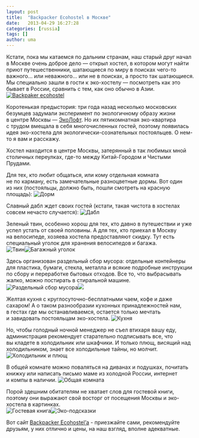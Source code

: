 ```yaml
---
layout: post
title:  "Backpacker Ecohostel в Москве"
date:   2013-04-29 16:27:28
categories: [russia]
tags: []
author: uma
---
```



Кстати, пока мы&#160;катаемся по&#160;дальним странам, наш старый друг начал в&#160;Москве очень доброе дело&#160;&#8212; открыл хостел, в&#160;котором могут найти приют путешественники, шатающиеся по&#160;миру в&#160;поисках чего-то важного... или неважного... или не&#160;в&#160;поисках, а&#160;просто так шатающиеся. Мы&#160;специально зашли в&#160;гости к&#160;эко-хостелу&#160;&#8212; посмотреть как это бывает в&#160;России, сравнить с&#160;тем, как оно обычно в&#160;Азии.
[![Backpaker ecohostel](logo.jpg)](http://backpacker-hostel.ru)   

Коротенькая предыстория: три года назад несколько московских безумцев задумали эксперимент по&#160;экологичному образу жизни в&#160;центре Москвы&#160;&#8212; [ЭкоЛофт](http://ecowiki.ru/index.php?title=%D0%AD%D0%BA%D0%BE%D0%BB%D0%BE%D1%84%D1%82_%D0%BD%D0%B0_%D0%9F%D1%8F%D1%82%D0%BD%D0%B8%D1%86%D0%BA%D0%BE%D0%B9). Но&#160;их&#160;пятикомнатная эко-квартира с&#160;трудом вмещала в&#160;себя многочисленных гостей, поэтому появилась идея эко-хостела для экологически-сознательных постояльцев. О&#160;нем-то я&#160;вам и&#160;расскажу. 

Хостел находится в&#160;центре Москвы, затерянный в&#160;так любимых мной столичных переулках, где-то между Китай-Городом и&#160;Чистыми Прудами.

Для тех, кто любит общаться, или кому отдельная комната не&#160;по&#160;карману, есть замечательные разноцветные дормы. Вот один из&#160;них (постояльцы, должно быть, пошли смотреть на&#160;красную площадь):
![Дорм](dorm.jpg)   

Славный дабл ждет своих гостей (кстати, такая чистота в&#160;хостелах совсем нечасто случается):
![Дабл](dabl.jpg)   

Зеленый твин, особенно хорош для тех, кто давно в&#160;путешествии и&#160;уже успел устать от&#160;своей половины. А&#160;для тех, кто приехал в&#160;Москву на&#160;велосипеде, хозяева хостела предоставляют скидку. Тут есть специальный уголок для хранения велосипедов и&#160;багажа.    
![Твин](tvin.jpg)![Багажный уголок](bagazhnyy-ugolok.jpg)

Здесь организован раздельный сбор мусора: отдельные контейнеры для пластика, бумаги, стекла, металла и&#160;всякие подробные инструкции по&#160;сбору и&#160;переработке бытовых отходов. Все&#160;то, что выбрасывать жалко, можно постирать в&#160;стиральной машине.     
![Раздельный сбор мусора](razdel'nyy-sbor-musora.jpg)![](img-0003.jpg)     

Желтая кухня с&#160;круглосуточно-бесплатными чаем, кофе и&#160;даже сахаром! А&#160;о&#160;таком разнообразии кухонных принадлежностей нам, в&#160;гестах где мы&#160;останавливаемся, остается только мечтать и&#160;завидовать постояльцам эко-хостела.
![Кухня](kukhnya.jpg)   

Но, чтобы голодный ночной менеджер не&#160;съел втихаря вашу еду, администрация рекомендует старательно подписывать все, что вы&#160;кладете в&#160;холодильник или шкафчики. И&#160;только плющ, висящий над холодильником, знает все холодильные тайны, но&#160;молчит.
![Холодильник и плющ](kholodil'nik-i-plyushch.jpg)   

В&#160;общей комнате можно поваляться на&#160;диванах и&#160;подушках, почитать книжку или написать письмо маме из&#160;холодной России, интернет и&#160;компы в&#160;наличии.
![Общая комната](obshchaya-komnata.jpg)   

Порой здешним обитателям не&#160;хватает слов для гостевой книги, поэтому они выражают свой восторг от&#160;посещения Москвы и&#160;эко-хостела в&#160;картинках.    
![Гостевая книга](gostevaya-kniga.jpg)![Эко-подсказки](eko-podskazki.jpg)   

Вот сайт [Backpacker Ecohostel’а](http://backpacker-hostel.ru) - приезжайте сами, рекомендуйте друзьям, у них отлично и цены, на наш взгляд, вполне адекватные.
